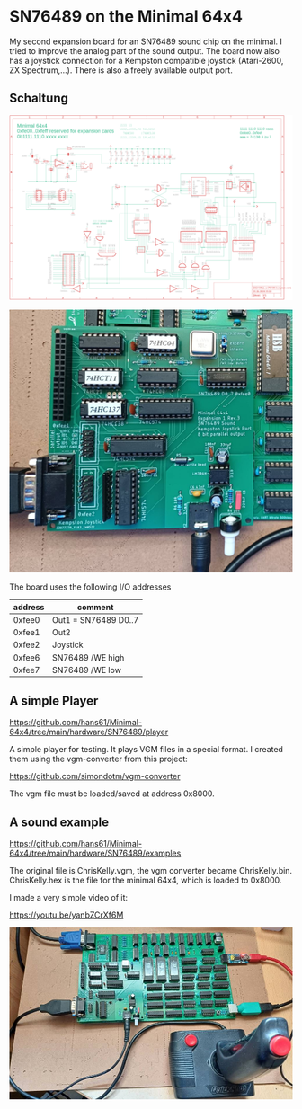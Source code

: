 # SN76489 on the Minimal 64x4

My second expansion board for an SN76489 sound chip on the minimal.
I tried to improve the analog part of the sound output.
The board now also has a joystick connection for a Kempston compatible joystick (Atari-2600, ZX Spectrum,...).
There is also a freely available output port.

## Schaltung
![schematic](eagle/20240511-sn76489-kempton-ver1.sch.png)


![second board](picture/expansion1-rev3.jpg)

The board uses the following I/O addresses

| address | comment              |
|---------|----------------------|
| 0xfee0  | Out1 = SN76489 D0..7 |
| 0xfee1  | Out2                 |
| 0xfee2  | Joystick             |
| 0xfee6  | SN76489 /WE high     |
| 0xfee7  | SN76489 /WE low      |

## A simple Player

https://github.com/hans61/Minimal-64x4/tree/main/hardware/SN76489/player

A simple player for testing. It plays VGM files in a special format.
I created them using the vgm-converter from this project:

https://github.com/simondotm/vgm-converter

The vgm file must be loaded/saved at address 0x8000.

## A sound example

https://github.com/hans61/Minimal-64x4/tree/main/hardware/SN76489/examples

The original file is ChrisKelly.vgm, the vgm converter became ChrisKelly.bin.
ChrisKelly.hex is the file for the minimal 64x4, which is loaded to 0x8000.

I made a very simple video of it:

https://youtu.be/yanbZCrXf6M

![second board](picture/expansion1-rev3-joystick.jpg)
